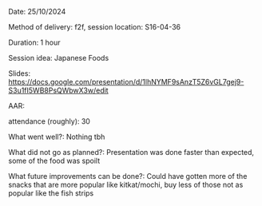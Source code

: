 Date: 25/10/2024 

Method of delivery: f2f, session location: S16-04-36 

Duration: 1 hour 
 
Session idea: Japanese Foods 

Slides: https://docs.google.com/presentation/d/1lhNYMF9sAnzT5Z6vGL7gej9-S3u1fI5WB8PsQWbwX3w/edit 

AAR:   

attendance (roughly): 30 

What went well?: Nothing tbh 

What did not go as planned?: Presentation was done faster than expected, some of the food was spoilt 

What future improvements can be done?: Could have gotten more of the snacks that are more popular like kitkat/mochi, buy less of those not as popular like the fish strips
